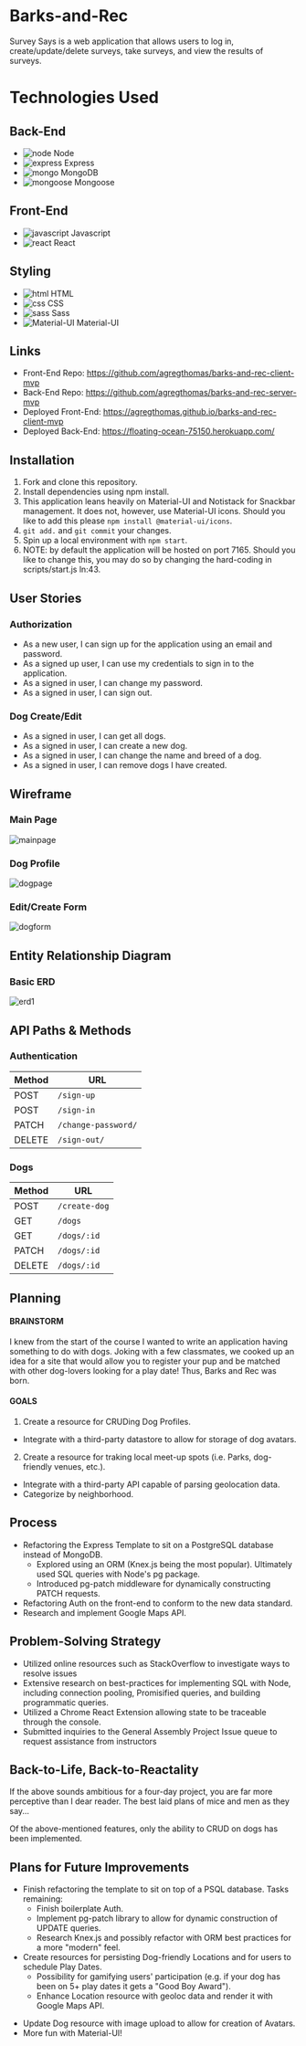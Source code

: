 # **Barks-and-Rec**

Survey Says is a web application that allows users to log in, create/update/delete surveys, take surveys,
and view the results of surveys.


**Technologies Used**
===

Back-End
---
- ![node](https://icongr.am/devicon/nodejs-original.svg) Node
- ![express](https://icongr.am/devicon/express-original.svg) Express
- ![mongo](https://icongr.am/devicon/mongodb-original-wordmark.svg) MongoDB
- ![mongoose](https://pm1.narvii.com/6325/27c78e40ca616a10b0dc546b5a91b532596217b4_128.jpg) Mongoose


Front-End
---
- ![javascript](https://icongr.am/devicon/javascript-original.svg) Javascript
- ![react](https://icongr.am/devicon/react-original.svg) React


Styling
---
- ![html](https://icongr.am/devicon/html5-original.svg) HTML
- ![css](https://icongr.am/devicon/css3-original.svg) CSS
- ![sass](https://icongr.am/devicon/sass-original.svg) Sass
- ![Material-UI](https://d2.alternativeto.net/dist/icons/material-ui_125634.png?width=128&height=128&mode=crop&upscale=false) Material-UI


Links
---
* Front-End Repo: https://github.com/agregthomas/barks-and-rec-client-mvp
* Back-End Repo: https://github.com/agregthomas/barks-and-rec-server-mvp
* Deployed Front-End: https://agregthomas.github.io/barks-and-rec-client-mvp
* Deployed Back-End: https://floating-ocean-75150.herokuapp.com/


## Installation

1. Fork and clone this repository.
2. Install dependencies using npm install.
3. This application leans heavily on Material-UI and Notistack for Snackbar management. It does not, however, use Material-UI icons. Should you like to add this please `npm install @material-ui/icons`.
4. `git add.` and `git commit` your changes.
5. Spin up a local environment with `npm start`.
  1. NOTE: by default the application will be hosted on port 7165. Should you like to change this, you may do so by changing the hard-coding in scripts/start.js ln:43.

User Stories
---
### Authorization
* As a new user, I can sign up for the application using an email and password.
* As a signed up user, I can use my credentials to sign in to the application.
* As a signed in user, I can change my password.
* As a signed in user, I can sign out.


### Dog Create/Edit
* As a signed in user, I can get all dogs.
* As a signed in user, I can create a new dog.
* As a signed in user, I can change the name and breed of a dog.
* As a signed in user, I can remove dogs I have created.


Wireframe
---
### Main Page
![mainpage](./photos/mainpage.jpg)

### Dog Profile
![dogpage](./photos/dogpage.jpg)

### Edit/Create Form
![dogform](./photos/dogform.jpg)

Entity Relationship Diagram
------
### Basic ERD
![erd1](./photos/erd.jpg)


API Paths & Methods
------
### Authentication

| Method | URL
|--------|------------------------
| POST   | `/sign-up`
| POST   | `/sign-in`
| PATCH  | `/change-password/`
| DELETE | `/sign-out/`

### Dogs

| Method   | URL
|--------|------------------------
| POST   | `/create-dog`
| GET    | `/dogs`
| GET    | `/dogs/:id`
| PATCH  | `/dogs/:id`
| DELETE | `/dogs/:id`


Planning
------

#### BRAINSTORM ####
I knew from the start of the course I wanted to write an application having something to do with dogs. Joking with a few classmates, we cooked up an idea for a site that would allow you to register your pup and be matched with other dog-lovers looking for a play date! Thus, Barks and Rec was born.

#### GOALS ####
1. Create a resource for CRUDing Dog Profiles.
- Integrate with a third-party datastore to allow for storage of dog avatars.
2. Create a resource for traking local meet-up spots (i.e. Parks, dog-friendly venues, etc.).
- Integrate with a third-party API capable of parsing geolocation data.
- Categorize by neighborhood.


Process
------
* Refactoring the Express Template to sit on a PostgreSQL database instead of MongoDB.
  - Explored using an ORM (Knex.js being the most popular). Ultimately used SQL queries with Node's pg package.
  - Introduced pg-patch middleware for dynamically constructing PATCH requests.
* Refactoring Auth on the front-end to conform to the new data standard.
* Research and implement Google Maps API.


Problem-Solving Strategy
------

* Utilized online resources such as StackOverflow to investigate ways to resolve issues
* Extensive research on best-practices for implementing SQL with Node, including connection pooling, Promisified queries, and building programmatic queries.
* Utilized a Chrome React Extension allowing state to be traceable through the console.
* Submitted inquiries to the General Assembly Project Issue queue to request assistance from instructors

Back-to-Life, Back-to-Reactality
----
If the above sounds ambitious for a four-day project, you are far more perceptive than I dear reader. The best laid plans of mice and men as they say...

Of the above-mentioned features, only the ability to CRUD on dogs has been implemented.

Plans for Future Improvements
------
* Finish refactoring the template to sit on top of a PSQL database. Tasks remaining:
  - Finish boilerplate Auth.
  - Implement pg-patch library to allow for dynamic construction of UPDATE queries.
  - Research Knex.js and possibly refactor with ORM best practices for a more "modern" feel.
* Create resources for persisting Dog-friendly Locations and for users to schedule Play Dates.
  - Possibility for gamifying users' participation (e.g. if your dog has been on 5+ play dates it gets a "Good Boy Award").
  - Enhance Location resource with geoloc data and render it with Google Maps API.
- Update Dog resource with image upload to allow for creation of Avatars.
- More fun with Material-UI!
